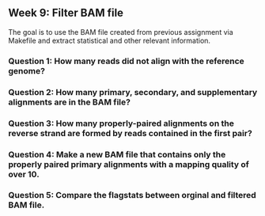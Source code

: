 ## Week 9: Filter BAM file

The goal is to use the BAM file created from previous assignment via Makefile and extract statistical and other relevant information.

### Question 1: How many reads did not align with the reference genome?



### Question 2: How many primary, secondary, and supplementary alignments are in the BAM file?




### Question 3: How many properly-paired alignments on the reverse strand are formed by reads contained in the first pair?




### Question 4: Make a new BAM file that contains only the properly paired primary alignments with a mapping quality of over 10.




### Question 5: Compare the flagstats between orginal and filtered BAM file.